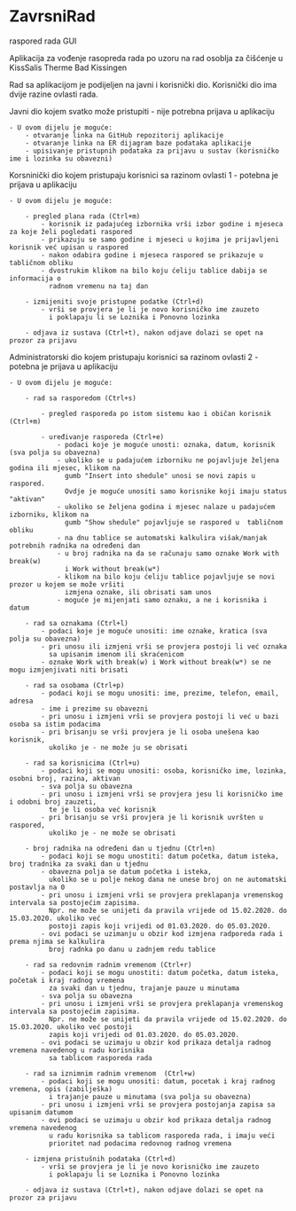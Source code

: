 # ZavrsniRad
raspored rada GUI

Aplikacija za vođenje rasopreda rada po uzoru na rad osoblja za čišćenje u KissSalis Therme Bad Kissingen



Rad sa aplikacijom je podijeljen na javni i korisnički dio. Korisnički dio ima dvije razine ovlasti rada.



Javni dio kojem svatko može pristupiti - nije potrebna prijava u aplikaciju 

	- U ovom dijelu je moguće:
		- otvaranje linka na GitHub repozitorij aplikacije
		- otvaranje linka na ER dijagram baze podataka aplikacije
		- upisivanje pristupnih podataka za prijavu u sustav (korisničko ime i lozinka su obavezni)




Korsninički dio kojem pristupaju korisnici sa razinom ovlasti 1 - potebna je prijava u aplikaciju 

	- U ovom dijelu je moguće:
	
		- pregled plana rada (Ctrl+m)
			- korisnik iz padajućeg izbornika vrši izbor godine i mjeseca za koje želi pogledati raspored
			- prikazuju se samo godine i mjeseci u kojima je prijavljeni korisnik već upisan u raspored
			- nakon odabira godine i mjeseca raspored se prikazuje u tabličnom obliku
			- dvostrukim klikom na bilo koju ćeliju tablice dabija se informacija o 
			  radnom vremenu na taj dan
			
		- izmijeniti svoje pristupne podatke (Ctrl+d)
			- vrši se provjera je li je novo korisničko ime zauzeto 
			  i poklapaju li se Loznika i Ponovno lozinka
			
		- odjava iz sustava (Ctrl+t), nakon odjave dolazi se opet na prozor za prijavu

Administratorski dio kojem pristupaju korisnici sa razinom ovlasti 2 - potebna je prijava u aplikaciju

	- U ovom dijelu je moguće:
	
		- rad sa rasporedom (Ctrl+s)
		
			- pregled rasporeda po istom sistemu kao i običan korisnik (Ctrl+m)
			
			- uređivanje rasporeda (Ctrl+e)
				- podaci koje je moguće unosti: oznaka, datum, korisnik	(sva polja su obavezna)
				- ukoliko se u padajućem izborniku ne pojavljuje željena godina ili mjesec, klikom na 
				  gumb "Insert into shedule" unosi se novi zapis u raspored. 
				  Ovdje je moguće unositi samo korisnike koji imaju status "aktivan"
				- ukoliko se željena godina i mjesec nalaze u padajućem izborniku, klikom na 
				  gumb "Show shedule" pojavljuje se raspored u  tabličnom obliku
				- na dnu tablice se automatski kalkulira višak/manjak potrebnih radnika na određeni dan
				- u broj radnika na da se računaju samo oznake Work with break(w)
				  i Work without break(w*)
				- klikom na bilo koju ćeliju tablice pojavljuje se novi prozor u kojem se može vršiti 
				  izmjena oznake, ili obrisati sam unos
				- moguće je mijenjati samo oznaku, a ne i korisnika i datum
				
		- rad sa oznakama (Ctrl+l)
			- podaci koje je moguće unositi: ime oznake, kratica (sva polja su obavezna)
			- pri unosu ili izmjeni vrši se provjera postoji li već oznaka
			  sa upisanim imenom ili skraćenicom
			- oznake Work with break(w) i Work without break(w*) se ne mogu izmjenjivati niti brisati
			
		- rad sa osobama (Ctrl+p) 
			- podaci koji se mogu unositi: ime, prezime, telefon, email, adresa
			- ime i prezime su obavezni
			- pri unosu i izmjeni vrši se provjera postoji li već u bazi osoba sa istim podacima
			- pri brisanju se vrši provjera je li osoba unešena kao korisnik, 
			  ukoliko je - ne može ju se obrisati
			
		- rad sa korisnicima (Ctrl+u)
			- podaci koji se mogu unositi: osoba, korisničko ime, lozinka, osobni broj, razina, aktivan
			- sva polja su obavezna
			- pri unosu i izmjeni vrši se provjera jesu li korisničko ime i odobni broj zauzeti,
			  te je li osoba već korisnik
			- pri brisanju se vrši provjera je li korisnik uvršten u raspored, 
			  ukoliko je - ne može se obrisati
			
		- broj radnika na određeni dan u tjednu (Ctrl+n)
			- podaci koji se mogu unostiti: datum početka, datum isteka, broj tradnika za svaki dan u tjednu
			- obavezna polja se datum početka i isteka, 
			  ukoliko se u polje nekog dana ne unese broj on ne automatski postavlja na 0
			- pri unosu i izmjeni vrši se provjera preklapanja vremenskog intervala sa postojećim zapisima. 
			  Npr. ne može se unijeti da pravila vrijede od 15.02.2020. do 15.03.2020. ukoliko već 
			  postoji zapis koji vrijedi od 01.03.2020. do 05.03.2020.
			- ovi podaci se uzimanju u obzir kod izmjena radporeda rada i prema njima se kalkulira 
			  broj radnka po danu u zadnjem redu tablice
			
		- rad sa redovnim radnim vremenom (Ctrl+r)
			- podaci koji se mogu unostiti: datum početka, datum isteka, početak i kraj radnog vremena 
			  za svaki dan u tjednu, trajanje pauze u minutama
			- sva polja su obavezna
 			- pri unosu i izmjeni vrši se provjera preklapanja vremenskog intervala sa postojećim zapisima. 
 			  Npr. ne može se unijeti da pravila vrijede od 15.02.2020. do 15.03.2020. ukoliko već postoji 
 			  zapis koji vrijedi od 01.03.2020. do 05.03.2020.
			- ovi podaci se uzimaju u obzir kod prikaza detalja radnog vremena navedenog u radu korisnika 
			  sa tablicom rasporeda rada
			
		- rad sa iznimnim radnim vremenom  (Ctrl+w)
			- podaci koji se mogu unositi: datum, pocetak i kraj radnog vremena, opis (zabilješka) 
			  i trajanje pauze u minutama (sva polja su obavezna)
			- pri unosu i izmjeni vrši se provjera postojanja zapisa sa upisanim datumom
			- ovi podaci se uzimaju u obzir kod prikaza detalja radnog vremena navedenog 
			  u radu korisnika sa tablicom rasporeda rada, i imaju veći 
			  prioritet nad podacima redovnog radnog vremena
			  
		- izmjena pristušnih podataka (Ctrl+d)
			- vrši se provjera je li je novo korisničko ime zauzeto 
			  i poklapaju li se Loznika i Ponovno lozinka
			
		- odjava iz sustava (Ctrl+t), nakon odjave dolazi se opet na prozor za prijavu
		
		
		
		
		